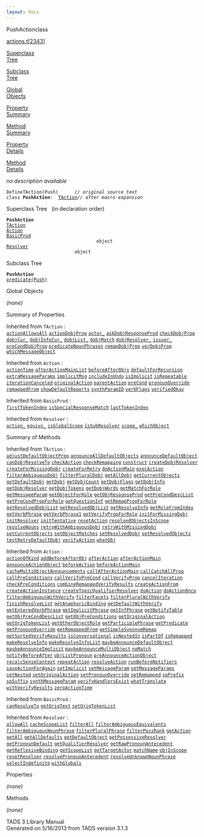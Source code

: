 ```yaml
---
layout: docs
---
```

<span class="title">PushAction</span><span class="type">class</span>

[actions.t](../file/actions.t.html)\[[2343](../source/actions.t.html#2343)\]

[Superclass  
Tree](#_SuperClassTree_)

[Subclass  
Tree](#_SubClassTree_)

[Global  
Objects](#_ObjectSummary_)

[Property  
Summary](#_PropSummary_)

[Method  
Summary](#_MethodSummary_)

[Property  
Details](#_Properties_)

[Method  
Details](#_Methods_)



*no description available*

`DefineTAction(Push)      `*`// original source text`*  
`class `**`PushAction`**` :   `[`TAction`](../object/TAction.html)*`// after macro expansion`*



<span id="_SuperClassTree_"></span>



<span class="hdln">Superclass Tree</span>   (in declaration order)



**`PushAction`**  
[`TAction`](../object/TAction.html)  
[`Action`](../object/Action.html)  
[`BasicProd`](../object/BasicProd.html)  
`                                 object`  
[`Resolver`](../object/Resolver.html)  
`                         object`  
<span id="_SubClassTree_"></span>



<span class="hdln">Subclass Tree</span>  



**`PushAction`**  
[`predicate(Push)`](../object/predicate(Push).html)  
<span id="_ObjectSummary_"></span>



<span class="hdln">Global Objects</span>  



*(none)* <span id="_PropSummary_"></span>



<span class="hdln">Summary of Properties</span>  





Inherited from `TAction` :  
[`actionAllowsAll`](../object/TAction.html#actionAllowsAll) [`actionDobjProp`](../object/TAction.html#actionDobjProp) [`actor_`](../object/TAction.html#actor_) [`askDobjResponseProd`](../object/TAction.html#askDobjResponseProd) [`checkDobjProp`](../object/TAction.html#checkDobjProp) [`dobjCur_`](../object/TAction.html#dobjCur_) [`dobjInfoCur_`](../object/TAction.html#dobjInfoCur_) [`dobjList_`](../object/TAction.html#dobjList_) [`dobjMatch`](../object/TAction.html#dobjMatch) [`dobjResolver_`](../object/TAction.html#dobjResolver_) [`issuer_`](../object/TAction.html#issuer_) [`preCondDobjProp`](../object/TAction.html#preCondDobjProp) [`predicateNounPhrases`](../object/TAction.html#predicateNounPhrases) [`remapDobjProp`](../object/TAction.html#remapDobjProp) [`verDobjProp`](../object/TAction.html#verDobjProp) [`whichMessageObject`](../object/TAction.html#whichMessageObject)

Inherited from `Action` :  
[`actionTime`](../object/Action.html#actionTime) [`afterActionMainList`](../object/Action.html#afterActionMainList) [`beforeAfterObjs`](../object/Action.html#beforeAfterObjs) [`defaultForRecursion`](../object/Action.html#defaultForRecursion) [`extraMessageParams`](../object/Action.html#extraMessageParams) [`implicitMsg`](../object/Action.html#implicitMsg) [`includeInUndo`](../object/Action.html#includeInUndo) [`isImplicit`](../object/Action.html#isImplicit) [`isRepeatable`](../object/Action.html#isRepeatable) [`iterationCanceled`](../object/Action.html#iterationCanceled) [`originalAction`](../object/Action.html#originalAction) [`parentAction`](../object/Action.html#parentAction) [`preCond`](../object/Action.html#preCond) [`pronounOverride`](../object/Action.html#pronounOverride) [`remappedFrom`](../object/Action.html#remappedFrom) [`showDefaultReports`](../object/Action.html#showDefaultReports) [`synthParamID`](../object/Action.html#synthParamID) [`verbFlags`](../object/Action.html#verbFlags) [`verifiedOkay`](../object/Action.html#verifiedOkay)

Inherited from `BasicProd` :  
[`firstTokenIndex`](../object/BasicProd.html#firstTokenIndex) [`isSpecialResponseMatch`](../object/BasicProd.html#isSpecialResponseMatch) [`lastTokenIndex`](../object/BasicProd.html#lastTokenIndex)

Inherited from `Resolver` :  
[`action_`](../object/Resolver.html#action_) [`equivs_`](../object/Resolver.html#equivs_) [`isGlobalScope`](../object/Resolver.html#isGlobalScope) [`isSubResolver`](../object/Resolver.html#isSubResolver) [`scope_`](../object/Resolver.html#scope_) [`whichObject`](../object/Resolver.html#whichObject)

<span id="_MethodSummary_"></span>



<span class="hdln">Summary of Methods</span>  





Inherited from `TAction` :  
[`adjustDefaultObjectPrep`](../object/TAction.html#adjustDefaultObjectPrep) [`announceAllDefaultObjects`](../object/TAction.html#announceAllDefaultObjects) [`announceDefaultObject`](../object/TAction.html#announceDefaultObject) [`canDobjResolveTo`](../object/TAction.html#canDobjResolveTo) [`checkAction`](../object/TAction.html#checkAction) [`checkRemapping`](../object/TAction.html#checkRemapping) [`construct`](../object/TAction.html#construct) [`createDobjResolver`](../object/TAction.html#createDobjResolver) [`createForMissingDobj`](../object/TAction.html#createForMissingDobj) [`createForRetry`](../object/TAction.html#createForRetry) [`doActionMain`](../object/TAction.html#doActionMain) [`execAction`](../object/TAction.html#execAction) [`filterAmbiguousDobj`](../object/TAction.html#filterAmbiguousDobj) [`filterPluralDobj`](../object/TAction.html#filterPluralDobj) [`getAllDobj`](../object/TAction.html#getAllDobj) [`getCurrentObjects`](../object/TAction.html#getCurrentObjects) [`getDefaultDobj`](../object/TAction.html#getDefaultDobj) [`getDobj`](../object/TAction.html#getDobj) [`getDobjCount`](../object/TAction.html#getDobjCount) [`getDobjFlags`](../object/TAction.html#getDobjFlags) [`getDobjInfo`](../object/TAction.html#getDobjInfo) [`getDobjResolver`](../object/TAction.html#getDobjResolver) [`getDobjTokens`](../object/TAction.html#getDobjTokens) [`getDobjWords`](../object/TAction.html#getDobjWords) [`getMatchForRole`](../object/TAction.html#getMatchForRole) [`getMessageParam`](../object/TAction.html#getMessageParam) [`getObjectForRole`](../object/TAction.html#getObjectForRole) [`getObjResponseProd`](../object/TAction.html#getObjResponseProd) [`getPreCondDescList`](../object/TAction.html#getPreCondDescList) [`getPreCondPropForRole`](../object/TAction.html#getPreCondPropForRole) [`getQuestionInf`](../object/TAction.html#getQuestionInf) [`getRemapPropForRole`](../object/TAction.html#getRemapPropForRole) [`getResolvedDobjList`](../object/TAction.html#getResolvedDobjList) [`getResolvedObjList`](../object/TAction.html#getResolvedObjList) [`getResolveInfo`](../object/TAction.html#getResolveInfo) [`getRoleFromIndex`](../object/TAction.html#getRoleFromIndex) [`getVerbPhrase`](../object/TAction.html#getVerbPhrase) [`getVerbPhrase1`](../object/TAction.html#getVerbPhrase1) [`getVerifyPropForRole`](../object/TAction.html#getVerifyPropForRole) [`initForMissingDobj`](../object/TAction.html#initForMissingDobj) [`initResolver`](../object/TAction.html#initResolver) [`initTentative`](../object/TAction.html#initTentative) [`resetAction`](../object/TAction.html#resetAction) [`resolvedObjectsInScope`](../object/TAction.html#resolvedObjectsInScope) [`resolveNouns`](../object/TAction.html#resolveNouns) [`retryWithAmbiguousDobj`](../object/TAction.html#retryWithAmbiguousDobj) [`retryWithMissingDobj`](../object/TAction.html#retryWithMissingDobj) [`setCurrentObjects`](../object/TAction.html#setCurrentObjects) [`setObjectMatches`](../object/TAction.html#setObjectMatches) [`setResolvedDobj`](../object/TAction.html#setResolvedDobj) [`setResolvedObjects`](../object/TAction.html#setResolvedObjects) [`testRetryDefaultDobj`](../object/TAction.html#testRetryDefaultDobj) [`verifyAction`](../object/TAction.html#verifyAction) [`whatObj`](../object/TAction.html#whatObj)

Inherited from `Action` :  
[`actionOfKind`](../object/Action.html#actionOfKind) [`addBeforeAfterObj`](../object/Action.html#addBeforeAfterObj) [`afterAction`](../object/Action.html#afterAction) [`afterActionMain`](../object/Action.html#afterActionMain) [`announceActionObject`](../object/Action.html#announceActionObject) [`beforeAction`](../object/Action.html#beforeAction) [`beforeActionMain`](../object/Action.html#beforeActionMain) [`cacheMultiObjectAnnouncements`](../object/Action.html#cacheMultiObjectAnnouncements) [`callAfterActionMain`](../object/Action.html#callAfterActionMain) [`callCatchAllProp`](../object/Action.html#callCatchAllProp) [`callPreConditions`](../object/Action.html#callPreConditions) [`callVerifyPreCond`](../object/Action.html#callVerifyPreCond) [`callVerifyProp`](../object/Action.html#callVerifyProp) [`cancelIteration`](../object/Action.html#cancelIteration) [`checkPreConditions`](../object/Action.html#checkPreConditions) [`combineRemappedVerifyResults`](../object/Action.html#combineRemappedVerifyResults) [`createActionFrom`](../object/Action.html#createActionFrom) [`createActionInstance`](../object/Action.html#createActionInstance) [`createTopicQualifierResolver`](../object/Action.html#createTopicQualifierResolver) [`doAction`](../object/Action.html#doAction) [`doActionOnce`](../object/Action.html#doActionOnce) [`filterAmbiguousWithVerify`](../object/Action.html#filterAmbiguousWithVerify) [`filterFacets`](../object/Action.html#filterFacets) [`filterPluralWithVerify`](../object/Action.html#filterPluralWithVerify) [`finishResolveList`](../object/Action.html#finishResolveList) [`getAnaphoricBinding`](../object/Action.html#getAnaphoricBinding) [`getDefaultWithVerify`](../object/Action.html#getDefaultWithVerify) [`getEnteredVerbPhrase`](../object/Action.html#getEnteredVerbPhrase) [`getImplicitPhrase`](../object/Action.html#getImplicitPhrase) [`getInfPhrase`](../object/Action.html#getInfPhrase) [`getNotifyTable`](../object/Action.html#getNotifyTable) [`getObjPreCondDescList`](../object/Action.html#getObjPreCondDescList) [`getObjPreConditions`](../object/Action.html#getObjPreConditions) [`getOriginalAction`](../object/Action.html#getOriginalAction) [`getOrigTokenList`](../object/Action.html#getOrigTokenList) [`getOtherObjectRole`](../object/Action.html#getOtherObjectRole) [`getParticiplePhrase`](../object/Action.html#getParticiplePhrase) [`getPredicate`](../object/Action.html#getPredicate) [`getPronounOverride`](../object/Action.html#getPronounOverride) [`getRemappedFrom`](../object/Action.html#getRemappedFrom) [`getSimpleSynonymRemap`](../object/Action.html#getSimpleSynonymRemap) [`getSortedVerifyResults`](../object/Action.html#getSortedVerifyResults) [`isConversational`](../object/Action.html#isConversational) [`isNestedIn`](../object/Action.html#isNestedIn) [`isPartOf`](../object/Action.html#isPartOf) [`isRemapped`](../object/Action.html#isRemapped) [`makeResolveInfo`](../object/Action.html#makeResolveInfo) [`makeResolveInfoList`](../object/Action.html#makeResolveInfoList) [`maybeAnnounceDefaultObject`](../object/Action.html#maybeAnnounceDefaultObject) [`maybeAnnounceImplicit`](../object/Action.html#maybeAnnounceImplicit) [`maybeAnnounceMultiObject`](../object/Action.html#maybeAnnounceMultiObject) [`noMatch`](../object/Action.html#noMatch) [`notifyBeforeAfter`](../object/Action.html#notifyBeforeAfter) [`objListPronoun`](../object/Action.html#objListPronoun) [`preAnnounceActionObject`](../object/Action.html#preAnnounceActionObject) [`recalcSenseContext`](../object/Action.html#recalcSenseContext) [`repeatAction`](../object/Action.html#repeatAction) [`resolveAction`](../object/Action.html#resolveAction) [`runBeforeNotifiers`](../object/Action.html#runBeforeNotifiers) [`saveActionForAgain`](../object/Action.html#saveActionForAgain) [`setImplicit`](../object/Action.html#setImplicit) [`setMessageParam`](../object/Action.html#setMessageParam) [`setMessageParams`](../object/Action.html#setMessageParams) [`setNested`](../object/Action.html#setNested) [`setOriginalAction`](../object/Action.html#setOriginalAction) [`setPronounOverride`](../object/Action.html#setPronounOverride) [`setRemapped`](../object/Action.html#setRemapped) [`spPrefix`](../object/Action.html#spPrefix) [`spSuffix`](../object/Action.html#spSuffix) [`synthMessageParam`](../object/Action.html#synthMessageParam) [`verifyHandlersExist`](../object/Action.html#verifyHandlersExist) [`whatTranslate`](../object/Action.html#whatTranslate) [`withVerifyResults`](../object/Action.html#withVerifyResults) [`zeroActionTime`](../object/Action.html#zeroActionTime)

Inherited from `BasicProd` :  
[`canResolveTo`](../object/BasicProd.html#canResolveTo) [`getOrigText`](../object/BasicProd.html#getOrigText) [`setOrigTokenList`](../object/BasicProd.html#setOrigTokenList)

Inherited from `Resolver` :  
[`allowAll`](../object/Resolver.html#allowAll) [`cacheScopeList`](../object/Resolver.html#cacheScopeList) [`filterAll`](../object/Resolver.html#filterAll) [`filterAmbiguousEquivalents`](../object/Resolver.html#filterAmbiguousEquivalents) [`filterAmbiguousNounPhrase`](../object/Resolver.html#filterAmbiguousNounPhrase) [`filterPluralPhrase`](../object/Resolver.html#filterPluralPhrase) [`filterPossRank`](../object/Resolver.html#filterPossRank) [`getAction`](../object/Resolver.html#getAction) [`getAll`](../object/Resolver.html#getAll) [`getAllDefaults`](../object/Resolver.html#getAllDefaults) [`getDefaultObject`](../object/Resolver.html#getDefaultObject) [`getPossessiveResolver`](../object/Resolver.html#getPossessiveResolver) [`getPronounDefault`](../object/Resolver.html#getPronounDefault) [`getQualifierResolver`](../object/Resolver.html#getQualifierResolver) [`getRawPronounAntecedent`](../object/Resolver.html#getRawPronounAntecedent) [`getReflexiveBinding`](../object/Resolver.html#getReflexiveBinding) [`getScopeList`](../object/Resolver.html#getScopeList) [`getTargetActor`](../object/Resolver.html#getTargetActor) [`matchName`](../object/Resolver.html#matchName) [`objInScope`](../object/Resolver.html#objInScope) [`resetResolver`](../object/Resolver.html#resetResolver) [`resolvePronounAntecedent`](../object/Resolver.html#resolvePronounAntecedent) [`resolveUnknownNounPhrase`](../object/Resolver.html#resolveUnknownNounPhrase) [`selectIndefinite`](../object/Resolver.html#selectIndefinite) [`withGlobals`](../object/Resolver.html#withGlobals)

<span id="_Properties_"></span>



<span class="hdln">Properties</span>  



*(none)* <span id="_Methods_"></span>



<span class="hdln">Methods</span>  



*(none)*



TADS 3 Library Manual  
Generated on 5/16/2013 from TADS version 3.1.3


